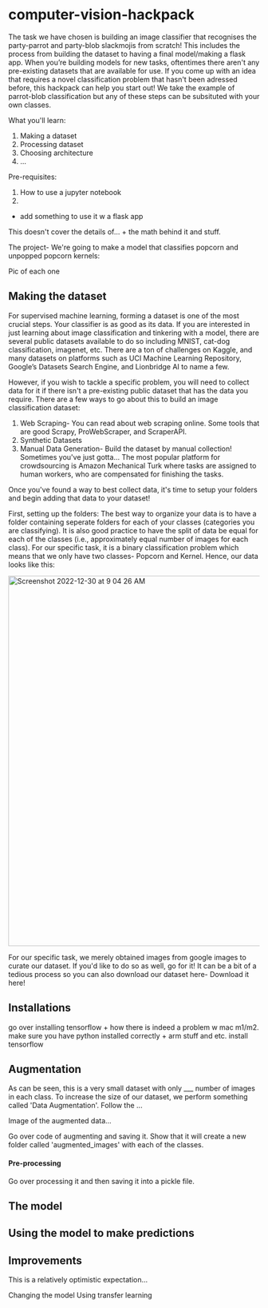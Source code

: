 # computer-vision-hackpack

The task we have chosen is building an image classifier that recognises the party-parrot and party-blob slackmojis from scratch! This includes the process from building the dataset to having a final model/making a flask app. When you’re building models for new tasks, oftentimes there aren't any pre-existing datasets that are available for use. If you come up with an idea that requires a novel classification problem that hasn't been adressed before, this hackpack can help you start out! We take the example of parrot-blob classification but any of these steps can be subsituted with your own classes. 

What you'll learn:
1. Making a dataset
2. Processing dataset
3. Choosing architecture
4. ...

Pre-requisites:
1. How to use a jupyter notebook
2. 

+ add something to use it w a flask app 

This doesn't cover the details of... + the math behind it and stuff. 

The project- We're going to make a model that classifies popcorn and unpopped popcorn kernels:

Pic of each one 

## Making the dataset


For supervised machine learning, forming a dataset is one of the most crucial steps. Your classifier is as good as its data. If you are interested in just learning about image classification and tinkering with a model, there are several public datasets available to do so including MNIST, cat-dog classification, imagenet, etc. There are a ton of challenges on Kaggle, and many datasets on platforms such as UCI Machine Learning Repository, Google’s Datasets Search Engine, and Lionbridge AI to name a few. 

However, if you wish to tackle a specific problem, you will need to collect data for it if there isn't a pre-existing public dataset that has the data you require. There are a few ways to go about this to build an image classification dataset: 
1. Web Scraping- You can read about web scraping online. Some tools that are good Scrapy, ProWebScraper, and ScraperAPI. 
2. Synthetic Datasets
3. Manual Data Generation- Build the dataset by manual collection! Sometimes you've just gotta... The most popular platform for crowdsourcing is Amazon Mechanical Turk where tasks are assigned to human workers, who are compensated for finishing the tasks.

Once you've found a way to best collect data, it's time to setup your folders and begin adding that data to your dataset! 

First, setting up the folders: The best way to organize your data is to have a folder containing seperate folders for each of your classes (categories you are classifying). It is also good practice to have the split of data be equal for each of the classes (i.e., approximately equal number of images for each class). For our specific task, it is a binary classification problem which means that we only have two classes- Popcorn and Kernel. Hence, our data looks like this:

<img width="741" alt="Screenshot 2022-12-30 at 9 04 26 AM" src="https://user-images.githubusercontent.com/93958307/210031821-1763e62e-d196-438c-a657-b0173e586a91.png">

For our specific task, we merely obtained images from google images to curate our dataset. If you'd like to do so as well, go for it! It can be a bit of a tedious process so you can also download our dataset here- Download it here! 

## Installations

go over installing tensorflow + how there is indeed a problem w mac m1/m2. 
make sure you have python installed correctly + arm stuff and etc.
install tensorflow 

## Augmentation 

As can be seen, this is a very small dataset with only ___ number of images in each class. To increase the size of our dataset, we perform something called 'Data Augmentation'. Follow the ... 

Image of the augmented data...

Go over code of augmenting and saving it. Show that it will create a new folder called 'augmented_images' with each of the classes. 

#### Pre-processing 

Go over processing it and then saving it into a pickle file. 

## The model


## Using the model to make predictions

## Improvements

This is a relatively optimistic expectation...  

Changing the model
Using transfer learning
